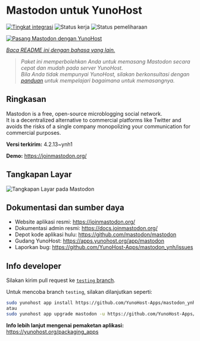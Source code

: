 <!--
N.B.: README ini dibuat secara otomatis oleh <https://github.com/YunoHost/apps/tree/master/tools/readme_generator>
Ini TIDAK boleh diedit dengan tangan.
-->

# Mastodon untuk YunoHost

[![Tingkat integrasi](https://dash.yunohost.org/integration/mastodon.svg)](https://ci-apps.yunohost.org/ci/apps/mastodon/) ![Status kerja](https://ci-apps.yunohost.org/ci/badges/mastodon.status.svg) ![Status pemeliharaan](https://ci-apps.yunohost.org/ci/badges/mastodon.maintain.svg)

[![Pasang Mastodon dengan YunoHost](https://install-app.yunohost.org/install-with-yunohost.svg)](https://install-app.yunohost.org/?app=mastodon)

*[Baca README ini dengan bahasa yang lain.](./ALL_README.md)*

> *Paket ini memperbolehkan Anda untuk memasang Mastodon secara cepat dan mudah pada server YunoHost.*  
> *Bila Anda tidak mempunyai YunoHost, silakan berkonsultasi dengan [panduan](https://yunohost.org/install) untuk mempelajari bagaimana untuk memasangnya.*

## Ringkasan

Mastodon is a free, open-source microblogging social network.  
It is a decentralized alternative to commercial platforms like Twitter and avoids the risks of a single company monopolizing your communication for commercial purposes.


**Versi terkirim:** 4.2.13~ynh1

**Demo:** <https://joinmastodon.org/>

## Tangkapan Layar

![Tangkapan Layar pada Mastodon](./doc/screenshots/mastodon.png)

## Dokumentasi dan sumber daya

- Website aplikasi resmi: <https://joinmastodon.org/>
- Dokumentasi admin resmi: <https://docs.joinmastodon.org/>
- Depot kode aplikasi hulu: <https://github.com/mastodon/mastodon>
- Gudang YunoHost: <https://apps.yunohost.org/app/mastodon>
- Laporkan bug: <https://github.com/YunoHost-Apps/mastodon_ynh/issues>

## Info developer

Silakan kirim pull request ke [`testing` branch](https://github.com/YunoHost-Apps/mastodon_ynh/tree/testing).

Untuk mencoba branch `testing`, silakan dilanjutkan seperti:

```bash
sudo yunohost app install https://github.com/YunoHost-Apps/mastodon_ynh/tree/testing --debug
atau
sudo yunohost app upgrade mastodon -u https://github.com/YunoHost-Apps/mastodon_ynh/tree/testing --debug
```

**Info lebih lanjut mengenai pemaketan aplikasi:** <https://yunohost.org/packaging_apps>
